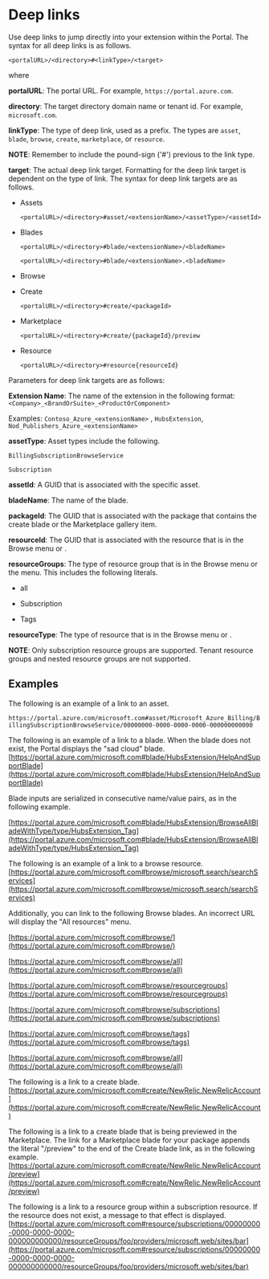 
# Deep links

Use deep links to jump directly into your extension within the Portal. The syntax for all deep links is as follows.

 `<portalURL>/<directory>#<linkType>/<target>`

 where

**portalURL**: The portal URL. For example, `https://portal.azure.com`.

**directory**: The target directory domain name or tenant id. For example, `microsoft.com`.

<!-- TODO:  Determine whether this list of deep link types is complete. -->

**linkType**: The type of deep link, used as a prefix. The types are `asset`,  `blade`, `browse`, `create`,  `marketplace`, or `resource`.

   **NOTE**:  Remember to include the pound-sign ('#') previous to the link type.

**target**: The actual deep link target. Formatting for the deep link target is dependent on the type of link. The syntax for deep link targets are as follows.

* Assets

    `<portalURL>/<directory>#asset/<extensionName>/<assetType>/<assetId>`

* Blades

    `<portalURL>/<directory>#blade/<extensionName>/<bladeName>`
    
    `<portalURL>/<directory>#blade/<extensionName>.<bladeName>`

* Browse

<!--
    `<portalURL>/<directory>#browse/{resourceType}`

    `<portalURL>/<directory>#browse/{resourceGroups}`

    `<portalURL>/<directory>#browse/all`

    `<portalURL>/<directory>#browse/subscriptions`

    `<portalURL>/<directory>#browse/tags`
-->

* Create

    `<portalURL>/<directory>#create/<packageId>`

* Marketplace

    `<portalURL>/<directory>#create/{packageId}/preview`

* Resource

    `<portalURL>/<directory>#resource{resourceId}`


Parameters for deep link targets are as follows:

**Extension Name**:  The name of the extension in the following format:  `<Company>_<BrandOrSuite>_<ProductOrComponent>`

Examples:  ```Contoso_Azure_<extensionName>``` , ```HubsExtension```, ```Nod_Publishers_Azure_<extensionName> ```

**assetType**: Asset types include the following.

    BillingSubscriptionBrowseService

    Subscription 

**assetId**: A GUID that is associated with the specific asset.

**bladeName**: The name of the blade.

**packageId**: The GUID that is associated with the package that contains the create blade or the Marketplace gallery item.

**resourceId**:  The GUID that is associated with the resource that is in the Browse menu or .

**resourceGroups**: The type of resource group that is in the Browse menu or the menu. This includes the following literals.

* all

* Subscription

* Tags

**resourceType**: The type of resource that is in the Browse menu or .  

   **NOTE**: Only subscription resource groups are supported. Tenant resource groups and nested resource groups are not supported.

<!--TODO:  Determine whether we have a list of resource types. -->



## Examples 

<!-- TODO: Determine whether any of these links should be live. If not, they will be included as code, as in the first example. -->

The following is an example of a link to an asset. 

`https://portal.azure.com/microsoft.com#asset/Microsoft_Azure_Billing/BillingSubscriptionBrowseService/00000000-0000-0000-0000-000000000000`

The following is an example of a link to a blade. When the blade does not exist, the Portal displays the "sad cloud" blade.
   [https://portal.azure.com/microsoft.com#blade/HubsExtension/HelpAndSupportBlade](https://portal.azure.com/microsoft.com#blade/HubsExtension/HelpAndSupportBlade)

Blade inputs are serialized in consecutive name/value pairs, as in the following example.

<!--TODO: Determine whether the names are HubsExtension and type in the following example. -->
[https://portal.azure.com/microsoft.com#blade/HubsExtension/BrowseAllBladeWithType/type/HubsExtension_Tag](https://portal.azure.com/microsoft.com#blade/HubsExtension/BrowseAllBladeWithType/type/HubsExtension_Tag)

The following is an example of a link to a browse resource. 
[https://portal.azure.com/microsoft.com#browse/microsoft.search/searchServices](https://portal.azure.com/microsoft.com#browse/microsoft.search/searchServices)

<!-- TODO:  Doublecheck that Browse still works this way. -->

Additionally, you can link to the following Browse blades. An incorrect URL will display the "All resources" menu.

[https://portal.azure.com/microsoft.com#browse/](https://portal.azure.com/microsoft.com#browse/)

[https://portal.azure.com/microsoft.com#browse/all](https://portal.azure.com/microsoft.com#browse/all)

[https://portal.azure.com/microsoft.com#browse/resourcegroups](https://portal.azure.com/microsoft.com#browse/resourcegroups)

[https://portal.azure.com/microsoft.com#browse/subscriptions](https://portal.azure.com/microsoft.com#browse/subscriptions)

[https://portal.azure.com/microsoft.com#browse/tags](https://portal.azure.com/microsoft.com#browse/tags)

[https://portal.azure.com/microsoft.com#browse/all](https://portal.azure.com/microsoft.com#browse/all)


The following is a link to a create blade.
 [https://portal.azure.com/microsoft.com#create/NewRelic.NewRelicAccount](https://portal.azure.com/microsoft.com#create/NewRelic.NewRelicAccount)

The following is a link to a create blade that is being previewed in the Marketplace.  The link for a Marketplace blade for your package appends the literal "/preview" to the end of the Create blade link, as in the following example.
[https://portal.azure.com/microsoft.com#create/NewRelic.NewRelicAccount/preview](https://portal.azure.com/microsoft.com#create/NewRelic.NewRelicAccount/preview)

The following is a link to a resource group within a subscription resource. If the resource does not exist, a message to that effect is displayed.
[https://portal.azure.com/microsoft.com#resource/subscriptions/00000000-0000-0000-0000-000000000000/resourceGroups/foo/providers/microsoft.web/sites/bar](https://portal.azure.com/microsoft.com#resource/subscriptions/00000000-0000-0000-0000-000000000000/resourceGroups/foo/providers/microsoft.web/sites/bar)